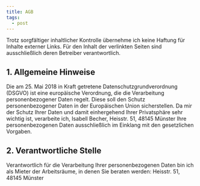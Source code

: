 ```yaml
---
title: AGB
tags:
  - post
---
```

Trotz sorgfältiger inhaltlicher Kontrolle übernehme ich keine Haftung für Inhalte externer Links. Für den Inhalt der verlinkten Seiten sind ausschließlich deren Betreiber verantwortlich.

## 1. Allgemeine Hinweise 

Die am 25. Mai 2018 in Kraft getretene Datenschutzgrundverordnung (DSGVO) ist eine europäische Verordnung, die die Verarbeitung personenbezogener Daten regelt. Diese soll den Schutz personenbezogener Daten in der Europäischen Union sicherstellen. Da mir der Schutz Ihrer Daten und damit einhergehend Ihrer Privatsphäre sehr wichtig ist, verarbeite ich, Isabell Becher, Heisstr. 51, 48145 Münster Ihre personenbezogenen Daten ausschließlich im Einklang mit den gesetzlichen Vorgaben.



## 2﻿. Verantwortliche Stelle

Verantwortlich für die Verarbeitung Ihrer personenbezogenen Daten bin ich als Mieter der Arbeitsräume, in denen Sie beraten werden: Heisstr. 51, 48145 Münster